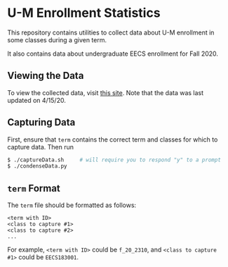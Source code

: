 # U-M Enrollment Statistics
This repository contains utilities to collect data about U-M enrollment
in some classes during a given term.

It also contains data about undergraduate EECS enrollment for Fall 2020.

## Viewing the Data
To view the collected data, visit
[this site](https://thomasebsmith.github.io/umich-enrollment/).
Note that the data was last updated on 4/15/20.

## Capturing Data
First, ensure that `term` contains the correct term and classes for which to
capture data. Then run
```sh
$ ./captureData.sh     # will require you to respond "y" to a prompt
$ ./condenseData.py
```

## `term` Format
The `term` file should be formatted as follows:
```
<term with ID>
<class to capture #1>
<class to capture #2>
...
```

For example, `<term with ID>` could be `f_20_2310`, and
`<class to capture #1>` could be `EECS183001`.
